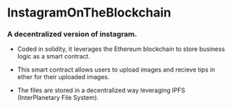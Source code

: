 # InstagramOnTheBlockchain

### A decentralized version of instagram.

- Coded in solidity, it leverages the Ethereum blockchain to store business logic as a smart contract.

- This smart contract allows users to upload images and recieve tips in ether for their uploaded images.

- The files are stored in a decentralized way leveraging IPFS (InterPlanetary File System).
